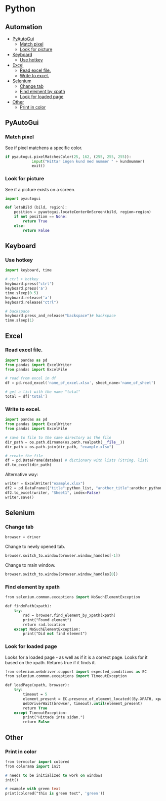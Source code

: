 # Python

## Automation
- [PyAutoGui](#pyautogui)
  * [Match pixel](#match-pixel)
  * [Look for picture](#look-for-picture)
- [Keyboard](#keyboard)
  * [Use hotkey](#use-hotkey)
- [Excel](#excel)
  * [Read excel file.](#read-excel-file)
  * [Write to excel.](#write-to-excel)
- [Selenium](#selenium)
  * [Change tab](#change-tab)
  * [Find element by xpath](#find-element-by-xpath)
  * [Look for loaded page](#look-for-loaded-page)
- [Other](#other)
  * [Print in color](#print-in-color)

## PyAutoGui

### Match pixel
See if pixel matchens a specific color.

```python
if pyautogui.pixelMatchesColor(25, 162, (255, 255, 255)):
            input("Hittar ingen kund med nummer " + kundnummer)
            exit()
```

### Look for picture
See if a picture exists on a screen.

```python
import pyautogui

def letaBild (bild, region):
    position = pyautogui.locateCenterOnScreen(bild, region=region)
    if not position == None:
        return True
    else:
        return False
```

## Keyboard

### Use hotkey
```python
import keyboard, time

# ctrl + hotkey
keyboard.press("ctrl")
keyboard.press('a')
time.sleep(0.5)
keyboard.release('a')
keyboard.release("ctrl")

# backspace
keyboard.press_and_release("backspace")# backspace
time.sleep(1)
```

## Excel

### Read excel file.

```python
import pandas as pd
from pandas import ExcelWriter
from pandas import ExcelFile

# read from excel in df
df = pd.read_excel('name_of_excel.xlsx', sheet_name='name_of_sheet')

# get a list with the name "total"
total = df['total']
```

### Write to excel.
```python
import pandas as pd
from pandas import ExcelWriter
from pandas import ExcelFile

# save to file to the same directory as the file
dir_path = os.path.dirname(os.path.realpath(__file__))
dir_path = os.path.join(dir_path, "example.xlsx")

# create the file
df = pd.DataFrame(databas) # dictionary with lists (String, list)
df.to_excel(dir_path)
```

Alternative way:
```python
writer = ExcelWriter("example.xlsx")
df2 = pd.DataFrame({"title":python_list, "another_title":another_python_list})
df2.to_excel(writer, "Sheet1", index=False)
writer.save()
```

## Selenium

### Change tab
```python
browser = driver
```
Change to newly opened tab.
```python
browser.switch_to.window(browser.window_handles[-1])
```
Change to main window.
```p
browser.switch_to.window(browser.window_handles[0])
```

### Find element by xpath
```p
from selenium.common.exceptions import NoSuchElementException

def findxPath(xpath):
    try:
        rad = browser.find_element_by_xpath(xpath)
        print("Found element")
        return rad.location
    except NoSuchElementException:
        print("Did not find element")
```

### Look for loaded page
Looks for a loaded page - as well as if it is a correct page. Looks for it based on the xpath. 
Returns true if it finds it.

```p
from selenium.webdriver.support import expected_conditions as EC
from selenium.common.exceptions import TimeoutException

def loadPage(xpath, browser):
    try:
        timeout = 5
        element_present = EC.presence_of_element_located((By.XPATH, xpath))
        WebDriverWait(browser, timeout).until(element_present)
        return True
    except TimeoutException:
        print("Hittade inte sidan.")
        return False
```

## Other

### Print in color

```p
from termcolor import colored
from colorama import init

# needs to be initialized to work on windows
init()

# example with green text
print(colored("this is green text", 'green'))
```

